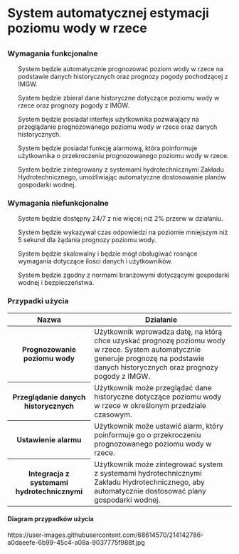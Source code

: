 <h1>System automatycznej estymacji poziomu wody w rzece<h2>
<h3>Wymagania funkcjonalne</h3>

<ul> System będzie automatycznie prognozować poziom wody w rzece na podstawie danych historycznych oraz prognozy pogody pochodzącej z IMGW. </ul>
<ul> System będzie zbierał dane historyczne dotyczące poziomu wody w rzece oraz prognozy pogody z IMGW. </ul>
<ul> System będzie posiadał interfejs użytkownika pozwalający na przeglądanie prognozowanego poziomu wody w rzece oraz danych historycznych. </ul>
<ul> System będzie posiadał funkcję alarmową, która poinformuje użytkownika o przekroczeniu prognozowanego poziomu wody w rzece. </ul>
<ul> System będzie zintegrowany z systemami hydrotechnicznymi Zakładu Hydrotechnicznego, umożliwiając automatyczne dostosowanie planów gospodarki wodnej. </ul>

<h3>Wymagania niefunkcjonalne</h3>

<ul>System będzie dostępny 24/7 z nie więcej niż 2% przerw w działaniu.</ul>
<ul>System będzie wykazywał czas odpowiedzi na poziomie mniejszym niż 5 sekund dla żądania prognozy poziomu wody.</ul>
<ul>System będzie skalowalny i będzie mógł obsługiwać rosnące wymagania dotyczące ilości danych i użytkowników.</ul>
<ul>System będzie zgodny z normami branżowymi dotyczącymi gospodarki wodnej i bezpieczeństwa.</ul>
  
<h3>Przypadki użycia</h3>
  
<table>
   <thead>
      <tr>
         <th>Nazwa</th> <th>Działanie</th> 
      </tr>
   </thead>
   <tbody>
      <tr>
         <th>Prognozowanie poziomu wody</th> <td>Użytkownik wprowadza datę, na którą chce uzyskać prognozę poziomu wody w rzece. System automatycznie generuje prognozę na podstawie danych historycznych oraz prognozy pogody z IMGW.</td> 
      </tr>
      <tr>
         <th>Przeglądanie danych historycznych</th> <td>Użytkownik może przeglądać dane historyczne dotyczące poziomu wody w rzece w określonym przedziale czasowym.</td> 
      </tr>
      <tr>
         <th>Ustawienie alarmu</th> <td>Użytkownik może ustawić alarm, który poinformuje go o przekroczeniu prognozowanego poziomu wody w rzece.
</td> 
      </tr>
      <tr>
         <th>Integracja z systemami hydrotechnicznymi</th> <td>Użytkownik może zintegrować system z systemami hydrotechnicznymi Zakładu Hydrotechnicznego, aby automatycznie dostosować plany gospodarki wodnej.</td> 
      </tr>
   </tbody>
</table>

<h4> Diagram przypadków użycia </h4>
https://user-images.githubusercontent.com/68614570/214142786-a0daeefe-6b99-45c4-a08a-9037775f988f.jpg

  
